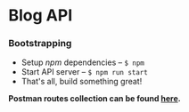 # Blog API

### Bootstrapping

- Setup *npm* dependencies – `$ npm`
- Start API server – `$ npm run start`
- That's all, build something great!

**Postman routes collection can be found [here](https://www.getpostman.com/collections/8fd9a38f54dfb97ed380).**
